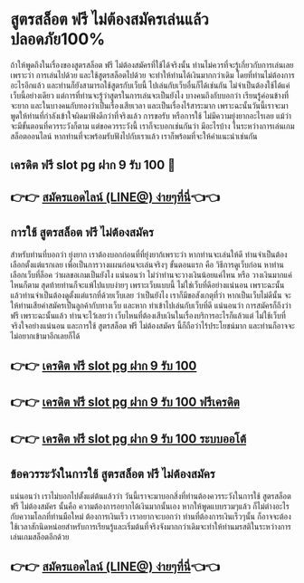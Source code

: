 # สูตรสล็อต ฟรี ไม่ต้องสมัครเล่นแล้วปลอดภัย100%
ถ้าให้พูดถึงในเรื่องของสูตรสล็อต ฟรี ไม่ต้องสมัครที่ใช้ได้จริงนั้น ท่านไม่ควรที่จะรู้เกี่ยวกับการเล่นเลย เพราะว่า การเล่นไปด้วย และใช้สูตรสล็อตไปด้วย จะทำให้ท่านได้เงินมากกว่าเดิม โดยที่ท่านไม่ต้องการอะไรอีกแล้ว และท่านก็ยังสามารถใช้สูตรกับเว็บนี้ ไปเล่นกับเว็บอื่นก็ได้เช่นกัน ไม่จำเป็นต้องใช้ได้แค่เว็บนี้อย่างเดียว แต่การที่ท่านจะรู้ว่าสูตรในการเล่นจะเป็นยังไง บางคนถึงกับบอกว่า เรียนรู้ค่อนข้างที่จะยาก และในบางคนกับทองว่าเป็นเรื่องเสียเวลา และเป็นเรื่องไร้สาระมาก เพราะฉะนั้นวันนี้เราจะมาพูดให้ท่านที่กำลังเข้าใจผิดมาฟังดีกว่าที่จริงแล้ว การขอรับ หรือการใช้ ไม่มีความยุ่งยากอะไรเลย แม้ว่า จะมีขั้นตอนที่ควรระวังก็ตาม แต่ขอควรระวังนี้ เราก็จะบอกเช่นกันว่า มีอะไรบ้าง ในระหว่างการเล่นเกมสล็อตออนไลน์ หากท่านที่จะพร้อมรับฟังไปกับเราแล้ว เราก็พร้อมที่จะให้คำแนะนำเช่นกัน
## เครดิต ฟรี slot pg ฝาก 9 รับ 100 🎰
## 👉👉 [สมัครแอดไลน์ (LINE@) ง่ายๆที่นี่]( https://line.me/R/ti/p/@460krwwn)👈👈
## การใช้ สูตรสล็อต ฟรี ไม่ต้องสมัคร
สำหรับท่านที่บอกว่า ยุ่งยาก เราต้องบอกก่อนที่ที่ยุ่งยาก้เพราะว่า หากท่านจะเล่นให้ดี ท่านจำเป็นต้องเลือกตั้งแต่แรกเลย เพื่อเป็นการวางแผนก่อนจะเล่นจริงๆ ขั้นตอนแรก คือ วิธีการดูเว็บก่อน หาท่านเลือกเว็บที่ล็อค ว่าผลขอเกมเป็นยังไง แน่นอนว่า ไม่ว่าท่านจะวางเงินน้อยแค่ไหน หรือ วางเงินมากแค่ไหนก็ตาม สุดท้ายท่านก็จะแพ้ไปแบบง่ายๆ เพราะเว็บแบบนี้ ไม่ใช่เว็บที่ดีอย่างแน่นอน เพราะฉะนั้นแล้วท่านจำเป็นต้องดูตั้งแต่แรกที่ด้วยเว็บเลย ว่าเป็นยังไง เราก็มีขอสังเกตุที่ว่า หากเป็นเว็บไม่ดีนั้น จะให้ท่านเสียค่าสมัครเป็นลูกค้ากับทางเว็บ และหาก ท่าเข้าไปเล่นกับเว็บที่ดี แน่นอนว่า การสมัครก็ถึงว่าฟรี เพราะฉะนั้นแล้ว ท่านจะไว้เลยว่า เว็บไหนที่ต้องเสีบเงินในเรื่องบริการอะไรก็แล้วแต่ ไม่ใช้เว็บที่จริงใจอย่างแน่นอน และการใช้ สูตรสล็อต ฟรี ไม่ต้องสมัคร นี้ก็ถือว่าไร้ประโยชน์มาก และท่านก็อาจจะไม่อยากเข้ามาอีกเลยก็ได้
## 👉👉 [เครดิต ฟรี slot pg ฝาก 9 รับ 100](https://www.winufa369.com/)
## 👉👉 [เครดิต ฟรี slot pg ฝาก 9 รับ 100 ฟรีเครดิต](https://line.me/R/ti/p/@460krwwn)
## 👉👉 [เครดิต ฟรี slot pg ฝาก 9 รับ 100 ระบบออโต้](https://customer.winufa369.com/register?agent=ufa)
## ข้อควรระวังในการใช้ สูตรสล็อต ฟรี ไม่ต้องสมัคร
แน่นอนว่า เราไม่บอกไปตั้งแต่ต้นแล้วว่า วันนี้เราจะมาบอกสิ่งที่ท่านต้องควรระวังในการใช้ สูตรสล็อต ฟรี ไม่ต้องสมัคร นั้นคือ ความต้องการอยากได้เงินมากนั้นเอง หากให้พูดแบบรวมๆแล้ว ก็ไม่ต่างอะไรกับความโลภที่ท่านมือใหม่ ต้องการเงินเร็ว เราอยากจะบอกว่า ท่านที่ต้องการเงินเร็วๆนั้น ก็อาจจะต้องใช้เวลาสักนิดหน่อยสำหรับการเรียนรู้และเริ่มต้นที่จริงจังมากกว่าเดิมจะทำให้ท่านมรสติในระหว่างการเล่นเกมสล็อตอีกด้วย
## 👉👉 [สมัครแอดไลน์ (LINE@) ง่ายๆที่นี่](https://line.me/R/ti/p/@460krwwn)👈👈

